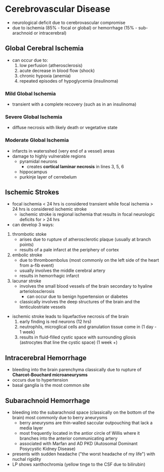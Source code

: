 # Cerebrovascular Disease
* neurological deficit due to cerebrovascular compromise 
* due to ischemia (85% - focal or global) or hemorrhage (15% - sub-arachnoid or intracerebral)
## Global Cerebral Ischemia 
* can occur due to:
	1. low perfusion (atherosclerosis)
	2. acute decrease in blood flow (shock)
	3. chronic hypoxia (anemia)
	4. repeated episodes of hypoglycemia (insulinoma)
### Mild Global Ischemia
* transient with a complete recovery (such as in an insulinoma)
### Severe Global Ischemia
* diffuse necrosis with likely death or vegetative state
### Moderate Global Ischemia
* infarcts in watersshed (very end of a vessel) areas
* damage to highly vulnerable regions 
	* pyramidal neurons 
		* creates **cortical laminar necrosis** in lines 3, 5, 6
	* hippocampus
	* purkinje layer of cerrebelum
## Ischemic Strokes
* focal ischemia < 24 hrs is considered transient while focal ischemia > 24 hrs is considered ischemic stroke
	* ischemic stroke is regional ischemia that results in focal neurologic deficits for > 24 hrs
* can develop 3 ways: 
1. thrombotic stoke 
	* arises due to rupture of atherosclerotic plaque (usually at branch points)
	* results of a pale infarct at the periphery of cortex 
2. embolic stroke 
	* due to thromboembolus (most commonly on the left side of the heart from a-fib event)
	* usually involves the middle cerebral artery
	* results in hemorrhagic infarct
3.  lacunar stroke
	* involves the small blood vessels of the brain secondary to hyaline arteriolosclerosis
		* can occur due to benign hypertension or diabetes
	* classically involves the deep structures of the brain and the lenticulostriate vessels 
* ischemic stroke leads to liquefactive necrosis of the brain
	1. early finding is red neurons (12 hrs)
	2. neutrophils, microglical cells and granulation tissue come in (1 day - 1 week)
	3. results in fluid-filled cystic space with surrounding gliosis (astrocytes that line the cystic space) (1 week +)
## Intracerebral Hemorrhage 
* bleeding into the brain parenchyma classically due to rupture of **Charcot-Bouchard microaneurysms**
* occurs due to hypertension
* basal ganglia is the most common site
## Subarachnoid Hemorrhage
* bleeding into the subarachnoid space (classically on the bottom of the brain) most commonly due to berry aneurysms
	* berry aneurysms are thin-walled saccular outpouching that lack a media layer
	* most frequently located in the antior circle of Willis where it branches into the anterior communicating artery 
	* associated with Marfan and AD PKD (Autosomal Dominant Posycystic Kidney Disease)
* presents with sudden headache ("the worst headache of my life") with nuchal rigidity
* LP shows xanthochromia (yellow tinge to the CSF due to bilirubin)





